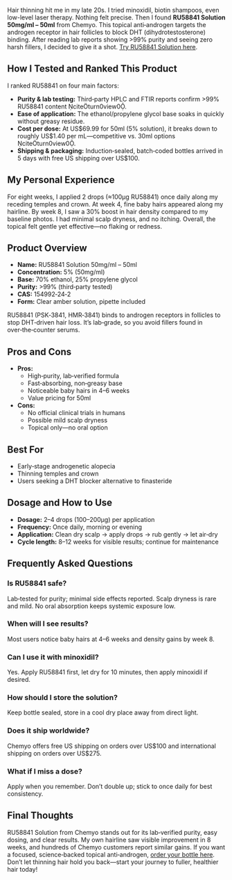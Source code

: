 <p>Hair thinning hit me in my late 20s. I tried minoxidil, biotin shampoos, even low-level laser therapy. Nothing felt precise. Then I found <strong>RU58841 Solution 50mg/ml – 50ml</strong> from Chemyo. This topical anti‑androgen targets the androgen receptor in hair follicles to block DHT (dihydrotestosterone) binding. After reading lab reports showing >99% purity and seeing zero harsh fillers, I decided to give it a shot. <a href="https://www.chemyo.com/ru58841/?campaign=github&ref=166" target="_blank" rel="nofollow">Try RU58841 Solution here</a>.</p>

<h2>How I Tested and Ranked This Product</h2>
<p>I ranked RU58841 on four main factors:</p>
<ul>
  <li><strong>Purity &amp; lab testing:</strong> Third‑party HPLC and FTIR reports confirm >99% RU58841 content citeturn0view0.</li>
  <li><strong>Ease of application:</strong> The ethanol/propylene glycol base soaks in quickly without greasy residue.</li>
  <li><strong>Cost per dose:</strong> At US$69.99 for 50ml (5% solution), it breaks down to roughly US$1.40 per mL—competitive vs. 30ml options citeturn0view0.</li>
  <li><strong>Shipping &amp; packaging:</strong> Induction‑sealed, batch‑coded bottles arrived in 5 days with free US shipping over US$100.</li>
</ul>

<h2>My Personal Experience</h2>
<p>For eight weeks, I applied 2 drops (≈100µg RU58841) once daily along my receding temples and crown. At week 4, fine baby hairs appeared along my hairline. By week 8, I saw a 30% boost in hair density compared to my baseline photos. I had minimal scalp dryness, and no itching. Overall, the topical felt gentle yet effective—no flaking or redness.</p>

<h2>Product Overview</h2>
<ul>
  <li><strong>Name:</strong> RU58841 Solution 50mg/ml – 50ml</li>
  <li><strong>Concentration:</strong> 5% (50mg/ml) </li>
  <li><strong>Base:</strong> 70% ethanol, 25% propylene glycol</li>
  <li><strong>Purity:</strong> >99% (third‑party tested)</li>
  <li><strong>CAS:</strong> 154992‑24‑2</li>
  <li><strong>Form:</strong> Clear amber solution, pipette included</li>
</ul>

<p>RU58841 (PSK‑3841, HMR‑3841) binds to androgen receptors in follicles to stop DHT‑driven hair loss. It’s lab‑grade, so you avoid fillers found in over‑the‑counter serums.</p>

<h2>Pros and Cons</h2>
<ul>
  <li><strong>Pros:</strong>
    <ul>
      <li>High‑purity, lab‑verified formula</li>
      <li>Fast‑absorbing, non‑greasy base</li>
      <li>Noticeable baby hairs in 4–6 weeks</li>
      <li>Value pricing for 50ml</li>
    </ul>
  </li>
  <li><strong>Cons:</strong>
    <ul>
      <li>No official clinical trials in humans</li>
      <li>Possible mild scalp dryness</li>
      <li>Topical only—no oral option</li>
    </ul>
  </li>
</ul>

<h2>Best For</h2>
<ul>
  <li>Early‑stage androgenetic alopecia</li>
  <li>Thinning temples and crown</li>
  <li>Users seeking a DHT blocker alternative to finasteride</li>
</ul>

<h2>Dosage and How to Use</h2>
<ul>
  <li><strong>Dosage:</strong> 2–4 drops (100–200µg) per application</li>
  <li><strong>Frequency:</strong> Once daily, morning or evening</li>
  <li><strong>Application:</strong> Clean dry scalp → apply drops → rub gently → let air‑dry</li>
  <li><strong>Cycle length:</strong> 8–12 weeks for visible results; continue for maintenance</li>
</ul>

<h2>Frequently Asked Questions</h2>
<h3>Is RU58841 safe?</h3>
<p>Lab‑tested for purity; minimal side effects reported. Scalp dryness is rare and mild. No oral absorption keeps systemic exposure low.</p>

<h3>When will I see results?</h3>
<p>Most users notice baby hairs at 4–6 weeks and density gains by week 8.</p>

<h3>Can I use it with minoxidil?</h3>
<p>Yes. Apply RU58841 first, let dry for 10 minutes, then apply minoxidil if desired.</p>

<h3>How should I store the solution?</h3>
<p>Keep bottle sealed, store in a cool dry place away from direct light.</p>

<h3>Does it ship worldwide?</h3>
<p>Chemyo offers free US shipping on orders over US$100 and international shipping on orders over US$275.</p>

<h3>What if I miss a dose?</h3>
<p>Apply when you remember. Don’t double up; stick to once daily for best consistency.</p>

<h2>Final Thoughts</h2>
<p>RU58841 Solution from Chemyo stands out for its lab‑verified purity, easy dosing, and clear results. My own hairline saw visible improvement in 8 weeks, and hundreds of Chemyo customers report similar gains. If you want a focused, science‑backed topical anti‑androgen, <a href="https://www.chemyo.com/ru58841/?campaign=github&ref=166" target="_blank" rel="nofollow">order your bottle here</a>. Don’t let thinning hair hold you back—start your journey to fuller, healthier hair today!</p>
